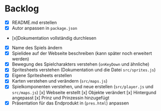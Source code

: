 # Backlog

- [x] README.md erstellen
- [x] Autor anpassen in `package.json`
- [x]Dokumentation vollständig durchlesen
- [x] Name des Spiels ändern
- [x] Spielidee auf der Webseite beschreiben (kann später noch erweitert werden)
- [x] Bewegung des Spielcharakters verstehen (`onKeyDown` und ähnliche)
- [x] Spritesheets verstehen (Dokumentation und die Datei `src/sprites.js`)
- [x] Eigene Spritesheets erstellen
- [x] Karten verstehen und verändern (`src/maps.js`)
- [x] Spielkomponenten verstehen, und neue erstellen (`src/player.js` und
      `src/maps.js`) [x] Webseite erstellt [x] Objekte verändert [x] Hintergund
      angepasst [x] Prinz und Prinzessin hinzugefügt
- [x] Präsentation für das Endprodukt in (`pres.html`) anpassen
